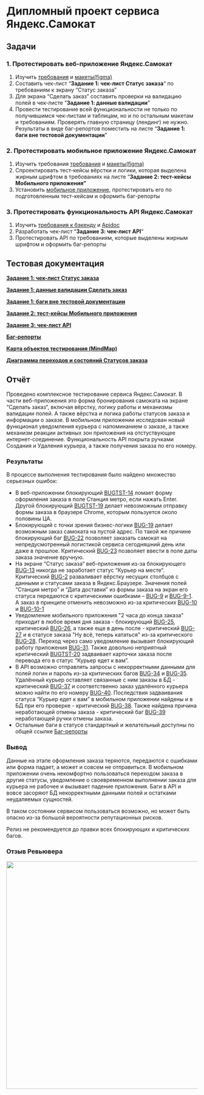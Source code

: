 # Дипломный проект сервиса Яндекс.Самокат

## Задачи

### 1. Протестировать веб-приложение Яндекс.Самокат

1. Изучить [требования](https://drive.google.com/file/d/188S-PgaJf2KE6PsSSYmiAVrikrY-973F/view?usp=sharing) и [макеты(figma)](https://www.figma.com/design/rXmJXOcsGV221qYJNN8N1V/web-(Copy)?node-id=0-1&t=NzCxLKwJnu8ACjJR-1)
2. Составить чек-лист “**Задание 1: чек-лист Статус заказа**“ по требованиям к экрану “Статус заказа”
3. Для экрана “Сделать заказ” составить проверки на валидацию полей в чек-листе “**Задание 1: данные валидации**“
4. Провести тестирование всей функциональности не только по получившимся чек-листам и таблицам, но и по остальным макетам и требованиям. Проверять главную страницу (лендинг) не нужно. Результаты в виде баг-репортов поместить на листе “**Задание 1: баги вне тестовой документации**”

### 2. Протестировать мобильное приложение Яндекс.Самокат

1. Изучить требования [требования](https://drive.google.com/file/d/1ZkuitySMcuJ73ZRMiir1KqTyfB0VoKiH/view?usp=sharing) и [макеты(figma)](https://www.figma.com/design/msO5TfCaAZLIYFHy2vBw2P/mobile-(Copy)?t=NzCxLKwJnu8ACjJR-1)
2. Спроектировать тест-кейсы вёрстки и логики, которая выделена жирным шрифтом в требованиях на листе “**Задание 2: тест-кейсы Мобильного приложения”**
3. Установить [мобильное приложение](https://drive.google.com/file/d/1vOPyHMAkU_fEhY3rROPSbW7WyXPr7KMo/view?usp=sharing), протестировать его по подготовленным тест-кейсам и оформить баг-репорты

### 3. Протестировать функциональность API Яндекс.Самокат

1. Изучить [требования к бэкенду](https://drive.google.com/file/d/1_nEqG-7VL4Gc5hM2CLeU2Pf82RyLRt9m/view?usp=sharing) и [Apidoc](https://github.com/orakul99/QA-Yandex-Samokat/blob/main/apidoc.md)
2. Разработать чек-лист “**Задание 3: чек-лист API**“
3. Протестировать API по требованиям, которые выделены жирным шрифтом и оформить баг-репорты

## Тестовая документация

**[Задание 1: чек-лист Статус заказа](https://docs.google.com/spreadsheets/d/1jaxpTg5M6bN5v7tTA4IV74pWXPZbkPo6BMU79w4mRKc/edit?gid=943703744#gid=943703744)**

**[Задание 1: данные валидации Сделать заказ](https://docs.google.com/spreadsheets/d/1jaxpTg5M6bN5v7tTA4IV74pWXPZbkPo6BMU79w4mRKc/edit?gid=1540465171#gid=1540465171)**

**[Задание 1: баги вне тестовой документации](https://docs.google.com/spreadsheets/d/1jaxpTg5M6bN5v7tTA4IV74pWXPZbkPo6BMU79w4mRKc/edit?gid=70743743#gid=70743743)**

**[Задание 2: тест-кейсы Мобильного приложения](https://docs.google.com/spreadsheets/d/1jaxpTg5M6bN5v7tTA4IV74pWXPZbkPo6BMU79w4mRKc/edit?gid=424948590#gid=424948590)**

**[Задание 3: чек-лист API](https://docs.google.com/spreadsheets/d/1jaxpTg5M6bN5v7tTA4IV74pWXPZbkPo6BMU79w4mRKc/edit?gid=336872680#gid=336872680)**

**[Баг-репорты](https://docs.google.com/spreadsheets/d/1jaxpTg5M6bN5v7tTA4IV74pWXPZbkPo6BMU79w4mRKc/edit?gid=1983909015#gid=1983909015)**

**[Карта объектов тестирования (MindMap)](https://xmind.ai/share/TTAYnzAN?xid=3Cp6M7V9)**

**[Диаграмма переходов и состояний Статусов заказа](https://xmind.ai/share/jvV0vCek?xid=uVt726mE)**

## Отчёт

Проведено комплексное тестирование сервиса Яндекс.Самокат. В части веб-приложения это форма бронирования самоката на экране “Сделать заказ“, включая вёрстку, логику работы и механизмы валидации полей. А также вёрстка и логика работы статусов заказа и информации о заказе. В мобильном приложении исследован новый функционал уведомления курьера с напоминанием о заказе, а также механизм реакции активных зон приложения на отстуствующее интернет-соединение. Функциональность API покрыта ручками Создания и Удаления курьера, а также получения заказа по его номеру.

### Результаты

В процессе выполнения тестирования было найдено множество серьезных ошибок:

- В веб-приложении блокирующий [BUGTST-14](https://docs.google.com/spreadsheets/d/1jaxpTg5M6bN5v7tTA4IV74pWXPZbkPo6BMU79w4mRKc/edit?gid=70743743#gid=70743743&range=15:15) ломает форму оформления заказа в поле Станция метро, если нажать Enter. Другой блокирующий [BUGTST-19](https://docs.google.com/spreadsheets/d/1jaxpTg5M6bN5v7tTA4IV74pWXPZbkPo6BMU79w4mRKc/edit?gid=70743743#gid=70743743&range=20:20) делает невозможным отправку формы заказа в браузере Chrome, которым пользуется около половины ЦА.
- Блокирующий с точки зрения бизнес-логики [BUG-19](https://docs.google.com/spreadsheets/d/1jaxpTg5M6bN5v7tTA4IV74pWXPZbkPo6BMU79w4mRKc/edit?gid=1983909015#gid=1983909015&range=25:25) делает возможным заказ самоката на пустой адрес. По такой же причине блокирующий баг [BUG-22](https://docs.google.com/spreadsheets/d/1jaxpTg5M6bN5v7tTA4IV74pWXPZbkPo6BMU79w4mRKc/edit?gid=1983909015#gid=1983909015&range=28:28) позволяет заказать самокат на непредусмотренный логистикой сервиса сегодняшний день или даже в прошлое. Критический [BUG-23](https://docs.google.com/spreadsheets/d/1jaxpTg5M6bN5v7tTA4IV74pWXPZbkPo6BMU79w4mRKc/edit?gid=1983909015#gid=1983909015&range=29:29) позволяет ввести в поле даты заказа значение вручную.
- На экране “Статус заказа“ веб-приложения из-за блокирующего [BUG-13](https://docs.google.com/spreadsheets/d/1jaxpTg5M6bN5v7tTA4IV74pWXPZbkPo6BMU79w4mRKc/edit?gid=1983909015#gid=1983909015&range=18:18) никогда не заработает статус “Курьер на месте“. Критический [BUG-2](https://docs.google.com/spreadsheets/d/1jaxpTg5M6bN5v7tTA4IV74pWXPZbkPo6BMU79w4mRKc/edit?gid=1983909015#gid=1983909015&range=4:4) разваливает вёрстку несущих столбцов с данными и статусами заказа в Яндекс.Браузере. Значения полей “Станция метро” и “Дата доставки” из формы заказа на экран его статуса передаются с критическими ошибками – [BUG-9](https://docs.google.com/spreadsheets/d/1jaxpTg5M6bN5v7tTA4IV74pWXPZbkPo6BMU79w4mRKc/edit?gid=1983909015#gid=1983909015&range=12:12) и [BUG-9-1](https://docs.google.com/spreadsheets/d/1jaxpTg5M6bN5v7tTA4IV74pWXPZbkPo6BMU79w4mRKc/edit?gid=1983909015#gid=1983909015&range=13:13). А заказ в принципе отменить невозможно из-за критических [BUG-10](https://docs.google.com/spreadsheets/d/1jaxpTg5M6bN5v7tTA4IV74pWXPZbkPo6BMU79w4mRKc/edit?gid=1983909015#gid=1983909015&range=14:14) и [BUG-10-1](https://docs.google.com/spreadsheets/d/1jaxpTg5M6bN5v7tTA4IV74pWXPZbkPo6BMU79w4mRKc/edit?gid=1983909015#gid=1983909015&range=15:15)
- Уведомление мобильного приложения "2 часа до конца заказа" приходит в любое время дня заказа - блокирующий [BUG-25](https://docs.google.com/spreadsheets/d/1jaxpTg5M6bN5v7tTA4IV74pWXPZbkPo6BMU79w4mRKc/edit?gid=1983909015#gid=1983909015&range=32:32), критический [BUG-26](https://docs.google.com/spreadsheets/d/1jaxpTg5M6bN5v7tTA4IV74pWXPZbkPo6BMU79w4mRKc/edit?gid=1983909015#gid=1983909015&range=33:33), а также еще в день после - критический [BUG-27](https://docs.google.com/spreadsheets/d/1jaxpTg5M6bN5v7tTA4IV74pWXPZbkPo6BMU79w4mRKc/edit?gid=1983909015#gid=1983909015&range=34:34) и в статусе заказа "Ну всё, теперь кататься" из-за критического [BUG-28](https://docs.google.com/spreadsheets/d/1jaxpTg5M6bN5v7tTA4IV74pWXPZbkPo6BMU79w4mRKc/edit?gid=1983909015#gid=1983909015&range=35:35). Переход через само уведомление вызывает блокирующий работу приложения [BUG-31](https://docs.google.com/spreadsheets/d/1jaxpTg5M6bN5v7tTA4IV74pWXPZbkPo6BMU79w4mRKc/edit?gid=1983909015#gid=1983909015&range=38:38). Также довольно неприятный критический [BUGTST-20](https://docs.google.com/spreadsheets/d/1jaxpTg5M6bN5v7tTA4IV74pWXPZbkPo6BMU79w4mRKc/edit?gid=70743743#gid=70743743&range=21:21) задваивает карточки заказа после перевода его в статус “Курьер едет к вам”.
- В API возможно отправлять запросы с некорректными данными для полей логин и пароль из-за критических багов [BUG-34](https://docs.google.com/spreadsheets/d/1jaxpTg5M6bN5v7tTA4IV74pWXPZbkPo6BMU79w4mRKc/edit?gid=1983909015#gid=1983909015&range=42:42) и [BUG-35](https://docs.google.com/spreadsheets/d/1jaxpTg5M6bN5v7tTA4IV74pWXPZbkPo6BMU79w4mRKc/edit?gid=1983909015#gid=1983909015&range=43:43). Удалённый курьер оставляет связанные с ним заказы в БД - критический [BUG-37](https://docs.google.com/spreadsheets/d/1jaxpTg5M6bN5v7tTA4IV74pWXPZbkPo6BMU79w4mRKc/edit?gid=1983909015#gid=1983909015&range=45:45) и соответственно заказ удалённого курьера можно найти по его номеру [BUG-40](https://BUG-40). Последствия задваивания статуса “Курьер едет к вам” в мобильном приложении найдены и в БД при его проверке - критический [BUG-38](https://docs.google.com/spreadsheets/d/1jaxpTg5M6bN5v7tTA4IV74pWXPZbkPo6BMU79w4mRKc/edit?gid=1983909015#gid=1983909015&range=46:46). Также найдена причина неработающей отмены заказа - критический баг [BUG-39](https://docs.google.com/spreadsheets/d/1jaxpTg5M6bN5v7tTA4IV74pWXPZbkPo6BMU79w4mRKc/edit?gid=1983909015#gid=1983909015&range=47:47) неработающей ручки отмены заказа.
- Остальные баги в статусе стандартный и желательный доступны по общей ссылке [Баг-репорты](https://docs.google.com/spreadsheets/d/1jaxpTg5M6bN5v7tTA4IV74pWXPZbkPo6BMU79w4mRKc/edit?gid=1983909015#gid=1983909015)

### Вывод

Данные на этапе оформления заказа теряются, передаются с ошибками или форма падает, а может и совсем не отправиться. В мобильном приложении очень некомфортно пользоваться переходом заказа в другие статусы, уведомление о своевременном выполнении заказа для курьера не рабочее и вызывает падение приложения. Баги в API и вовсе засоряют БД некорректными данными полей и остатками неудаляемых сущностей.

В таком состоянии сервисом пользоваться возможно, но может быть опасно из-за большой вероятности репутационных рисков.

Релиз не рекомендуется до правки всех блокирующих и критических багов.


### Отзыв Ревьювера

<img src="https://storage.yandexcloud.net/yonote/uploads/0a29326e-f650-462a-990f-0ad15c158a1d/f6060b4a-4110-44a5-aea4-0517b8dd9264/diplom.jpg" width="600" />
